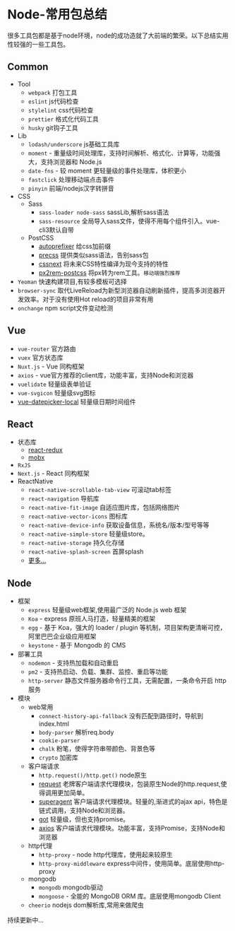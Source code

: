 # Node-常用包总结

很多工具包都是基于node环境，node的成功造就了大前端的繁荣。以下总结实用性较强的一些工具包。

## Common
* Tool
    * `webpack` 打包工具
    * `eslint` js代码检查
    * `stylelint` css代码检查
    * `prettier` 格式化代码工具
    * `husky` git钩子工具
* Lib
    * `lodash/underscore` js基础工具库
    * `moment` - 重量级时间处理库，支持时间解析、格式化、计算等，功能强大，支持浏览器和 Node.js
    * `date-fns` - 较 moment 更轻量级的事件处理库，体积更小
    * `fastclick` 处理移动端点击事件
    * `pinyin` 前端/nodejs汉字转拼音
* CSS
    * Sass
        * `sass-loader node-sass` sassLib,解析sass语法
        * `sass-resource` 全局导入sass文件，使得不用每个组件引入。vue-cli3默认自带
    * PostCSS
        * [autoprefixer](https://github.com/postcss/autoprefixer) 给css加前缀
        * [precss](https://github.com/jonathantneal/precss) 提供类似sass语法，告别sass包
        * [cssnext](https://github.com/MoOx/postcss-cssnext) 将未来CSS特性编译为现今支持的特性
        * [px2rem-postcss](https://github.com/songsiqi/px2rem-postcss) 将px转为rem工具。`移动端强烈推荐`
* `Yeoman` 快速构建项目,有较多模板可选择
* `browser-sync` 取代LiveReload为新型浏览器自动刷新插件，提高多浏览器开发效率。对于没有使用Hot reload的项目非常有用
* `onchange` npm script文件变动检测

## Vue
* `vue-router` 官方路由
* `vuex` 官方状态库
* `Nuxt.js` - Vue 同构框架
* `axios` - vue官方推荐的client库，功能丰富，支持Node和浏览器
* `vuelidate` 轻量级表单验证
* `vue-svgicon` 轻量级svg图标
*  [vue-datepicker-local](https://github.com/weifeiyue/vue-datepicker-local) 轻量级日期时间组件

## React
* 状态库
    * [react-redux](https://github.com/reduxjs/react-redux)
    * [mobx](https://github.com/mobxjs/mobx)
* `RxJS`
* `Next.js` - React 同构框架
* ReactNative
    * `react-native-scrollable-tab-view` 可滚动tab标签
    * `react-navigation` 导航库
    * `react-native-fit-image` 自适应图片库，包括网络图片
    * `react-native-vector-icons` 图标库
    * `react-native-device-info` 获取设备信息，系统名/版本/型号等等
    * `react-native-simple-store` 轻量级store。
    * `react-native-storage` 持久化存储
    * `react-native-splash-screen` 首屏splash
    * [更多...](https://shenbao.github.io/ishehui/html/RN%20%E5%9F%BA%E7%A1%80/React%20Native%20%E5%B8%B8%E7%94%A8%E7%AC%AC%E4%B8%89%E6%96%B9%E7%BB%84%E4%BB%B6%E6%B1%87%E6%80%BB.html)

## Node
* 框架
    * `express` 轻量级web框架,使用最广泛的 Node.js web 框架
    * `Koa` - express 原班人马打造，轻量精美的框架
    * `egg` - 基于 Koa，强大的 loader / plugin 等机制，项目架构更清晰可控，阿里巴巴企业级应用框架
    * `keystone` - 基于 Mongodb 的 CMS
* 部署工具
    * `nodemon` - 支持热加载和自动重启
    * `pm2` - 支持热启动、负载、集群、监控、重启等功能
    * `http-server` 静态文件服务器命令行工具，无需配置，一条命令开启 http 服务
* 模块
    * web常用
        * `connect-history-api-fallback` 没有匹配到路径时，导航到index.html
        * `body-parser` 解析req.body
        * `cookie-parser`
        * `chalk` 粉笔，使得字符串带颜色、背景色等
        * `crypto` 加密库
    * 客户端请求
        * `http.request()/http.get()` node原生
        * [request](https://github.com/request/request) 老牌客户端请求代理模块，包装原生Node的http.request,使得调用更加简单。
        * [superagent](https://github.com/visionmedia/superagent) 客户端请求代理模块。轻量的,渐进式的ajax api，特色是链式调用，支持Node和浏览器。
        * [got](https://github.com/sindresorhus/got) 轻量级，但也支持promise。
        * [axios](https://github.com/axios/axios) 客户端请求代理模块。功能丰富，支持Promise，支持Node和浏览器
    * http代理
        * `http-proxy` - node http代理库，使用起来较原生
        * `http-proxy-middleware` express中间件，使用简单。底层使用http-proxy
    * mongodb
        * `mongodb` mongodb驱动
        * `mongoose` - 全能的 MongoDB ORM 库。底层使用mongodb Client
    * `cheerio` nodejs dom解析库,常用来做爬虫

持续更新中...